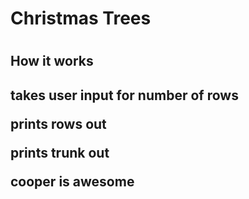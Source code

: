 
<h1> Christmas Trees <h1>
<h2> How it works <h2>
<p> takes user input for number of rows <p>
<p> prints rows out <p>
<p> prints trunk out <p>
<b> cooper is awesome </b>